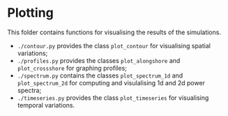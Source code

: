 # Plotting

This folder contains functions for visualising the results of the simulations.

* `./contour.py` provides the class `plot_contour` for visualising spatial variations;
* `./profiles.py` provides the classes `plot_alongshore` and `plot_crossshore` for graphing profiles;
* `./spectrum.py` contains the classes `plot_spectrum_1d` and `plot_spectrum_2d` for computing and visulalising 1d and 2d power spectra;
* `./timeseries.py` provides the class `plot_timeseries` for visualising temporal variations.
